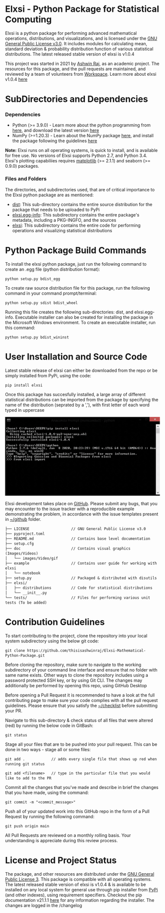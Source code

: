 # Elxsi - Python Package for Statistical Computing

Elxsi is a python package for performing advanced mathematical operations, distributions, and visualizations, and is licensed under the [GNU General Public License v3.0](https://github.com/thisisashwinraj/Elxsi-Mathematical-Python-Package/blob/main/LICENSE). It includes modules for calculating mean, standard deviation & probability distribution function of various statistical distributions. The latest released stable version of elxsi is v1.0.4

This project was started in 2021 by [Ashwin Raj](https://www.github.com/thisisashwinraj), as an academic project. The resources for this package, and the pull requests are maintained, and reviewed by a team of volunteers from [Workspace](https://github.com/workspacedevelopers). Learn more about elxsi v1.0.4 [here](https://codeinplace.stanford.edu/2021/showcase/436)


# SubDirectories and Dependencies
### Dependencies
- Python (>= 3.9.0) - Learn more about the python programming from [here](https://www.python.org/), and download the latest version [here](https://www.python.org/downloads/)
- NumPy (>=1.20.3) - Learn about the NumPy package [here](https://numpy.org/), and install the package following the guidelines [here](https://numpy.org/install/)

**Note:**
Elxsi runs on all operating systems, is quick to install, and is available for free use. No versions of Elxsi supports Python 2.7, and Python 3.4. Elxsi's plotting capabiliies requires [matplotlib](https://matplotlib.org/) (>= 2.1.1) and seaborn (>= 0.9.0) packages.

### Files and Folders
The directories, and subdirectories used, that are of critical importance to the Elxsi python package are as mentioned:
- [dist](https://github.com/thisisashwinraj/Elxsi-Mathematical-Python-Package/tree/main/dist): This sub-directory contains the entire source distribution for the package that needs to be uploaded to PyPi
- [elxsi.egg-info](https://github.com/thisisashwinraj/Elxsi-Mathematical-Python-Package/tree/main/elxsi.egg-info): This subdirectory contains the entire package's metadata, including a PKG-INGFO, and the sources
- [elxsi](https://github.com/thisisashwinraj/Elxsi-Mathematical-Python-Package/tree/main/elxsi): This subdirectory contains the entire code for performing operations and visualizing statistical distributions

# Python Package Build Commands
To install the elxsi python package, just run the following command to create an .egg file (python distribution format):
```
python setup.py bdist_egg
```
To create raw source distribution file for this package, run the following command in your command prompt/terminal:
```
python setup.py sdist bdist_wheel
```
Running this file creates the following sub-directories: dist, and elxsi.egg-info. Executable installer can also be created for installing the package in the Microsoft Windows environment. 
To create an executable installer, run this command:
```
python setup.py bdist_wininst
```
# User Installation and Source Code
Latest stable release of elxsi can either be downloaded from the repo or be simply installed from PyPi, using the code:
```
pip install elxsi
```
Once this package has succesfully installed, a large array of different statistical distributions can be imported from the package by specifying the name of the distribution (seprated by a ','), with first letter of each word typed in uppercase

![pip install elxsi](https://github.com/thisisashwinraj/Elxsi-Mathematical-Python-Package/blob/main/doc/gifs/elxsiReadmeGIF.gif)

Elxsi development takes place on [GitHub](https://github.com/thisisashwinraj/Elxsi-Mathematical-Python-Package). Please submit any bugs, that you may encounter to the issue tracker with a reproducible example demonstrating the problem, in accordance with the issue templates present in [~/github](https://github.com/thisisashwinraj/Elxsi-Mathematical-Python-Package/tree/main/.github) folder.
    
    ├── LICENSE                   // GNU General Public License v3.0
    ├── pyproject.toml
    ├── README.md                 // Contains base level documentation
    ├── setup.cfg
    ├── doc                       // Contains visual graphics (Images/Videos)
    │   └── images/Video/gif 
    ├── example                   // Contains user guide for working with elxsi
    │   └── notebook
    ├── setup.py                  // Packaged & distributed with disutils
    ├── elxsi/
    │   ├── distributions         // Code for statistical distributions
    │   └── __init__.py
    └── tests/                    // Files for performing various unit tests (To be added)
    

# Contribution Guidelines
To start contributing to the project, clone the repository into your local system subdirectory using the below git code:
```
git clone https://github.com/thisisashwinraj/Elxsi-Mathematical-Python-Package.git
```
Before cloning the repository, make sure to navigate to the working subdirectory of your command line interface and ensure that no folder with same name exists. Other ways to clone the repository includes using a password protected SSH key, or by using Git CLI. The changes may additionally be performed by opening this repo, using GitHub Desktop

Before opening a Pull Request it is recommended to have a look at the full contributing page to make sure your code complies with all the pull request guidelines. Please ensure that you satisfy the [~/checklist](https://github.com/thisisashwinraj/Elxsi-Mathematical-Python-Package/tree/main/Template%20Files/PULL_REQUEST_TEMPLATE) before submitting your PR.

Navigate to this sub-directory & check status of all files that were altered (red) by running the below code in GitBash:
```
git status
```
Stage all your files that are to be pushed into your pull request. This can be done in two ways - stage all or some files:
```
git add .            // adds every single file that shows up red when running git status
```
```
git add <filename>   // type in the particular file that you would like to add to the PR
```

Commit all the changes that you've made and describe in brief the changes that you have made, using the command:
```
git commit -m "<commit_message>"
```
Push all of your updated work into this GitHub repo in the form of a Pull Request by running the following command:
```
git push origin main
```
All Pull Requests are reviewed on a monthly rolling basis. Your understanding is appreciate during this review process.

# License and Project Status
The package, and other resources are distributed under the [GNU General Public License 3](https://github.com/thisisashwinraj/Elxsi-Mathematical-Python-Package/blob/main/LICENSE). This package is compatible with all operating systems. The latest released stable version of elxsi is v1.0.4 & is available to be installed on any local system for general use through pip installer from [PyPi](https://pypi.org/project/elxsi/) (and other indexes), using requirement specifiers. Checkout the pip documentation v21.1.1 [here](https://pip.pypa.io/en/stable/) for any information regarding the installer. The changes are logged in the /changelog
